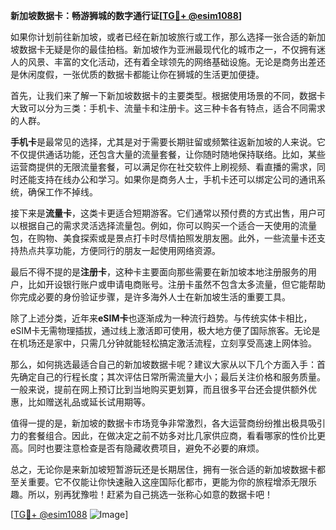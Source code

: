 **新加坡数据卡：畅游狮城的数字通行证[[TG💪+ @esim1088](https://t.me/s/esim1088)]**

如果你计划前往新加坡，或者已经在新加坡旅行或工作，那么选择一张合适的新加坡数据卡无疑是你的最佳拍档。新加坡作为亚洲最现代化的城市之一，不仅拥有迷人的风景、丰富的文化活动，还有着全球领先的网络基础设施。无论是商务出差还是休闲度假，一张优质的数据卡都能让你在狮城的生活更加便捷。

首先，让我们来了解一下新加坡数据卡的主要类型。根据使用场景的不同，数据卡大致可以分为三类：手机卡、流量卡和注册卡。这三种卡各有特点，适合不同需求的人群。

**手机卡**是最常见的选择，尤其是对于需要长期驻留或频繁往返新加坡的人来说。它不仅提供通话功能，还包含大量的流量套餐，让你随时随地保持联络。比如，某些运营商提供的无限流量套餐，可以满足你在社交软件上刷视频、看直播的需求，同时还能支持在线办公和学习。如果你是商务人士，手机卡还可以绑定公司的通讯系统，确保工作不掉线。

接下来是**流量卡**，这类卡更适合短期游客。它们通常以预付费的方式出售，用户可以根据自己的需求灵活选择流量包。例如，你可以购买一个适合一天使用的流量包，在购物、美食探索或是景点打卡时尽情拍照发朋友圈。此外，一些流量卡还支持热点共享功能，方便同行的朋友一起使用网络资源。

最后不得不提的是**注册卡**，这种卡主要面向那些需要在新加坡本地注册服务的用户，比如开设银行账户或申请电商账号。注册卡虽然不包含太多流量，但它能帮助你完成必要的身份验证步骤，是许多海外人士在新加坡生活的重要工具。

除了上述分类，近年来**eSIM卡**也逐渐成为一种流行趋势。与传统实体卡相比，eSIM卡无需物理插拔，通过线上激活即可使用，极大地方便了国际旅客。无论是在机场还是家中，只需几分钟就能轻松搞定激活流程，立刻享受高速上网体验。

那么，如何挑选最适合自己的新加坡数据卡呢？建议大家从以下几个方面入手：首先确定自己的行程长度；其次评估日常所需流量大小；最后关注价格和服务质量。一般来说，提前在网上预订比到当地购买更划算，而且很多平台还会提供额外优惠，比如赠送礼品或延长试用期等。

值得一提的是，新加坡的数据卡市场竞争非常激烈，各大运营商纷纷推出极具吸引力的套餐组合。因此，在做决定之前不妨多对比几家供应商，看看哪家的性价比更高。同时也要注意检查是否有隐藏收费项目，避免不必要的麻烦。

总之，无论你是来新加坡短暂游玩还是长期居住，拥有一张合适的新加坡数据卡都至关重要。它不仅能让你快速融入这座国际化都市，更能为你的旅程增添无限乐趣。所以，别再犹豫啦！赶紧为自己挑选一张称心如意的数据卡吧！

[[TG💪+ @esim1088](https://t.me/s/esim1088) ![Image](https://i.postimg.cc/4NQfJmqS/Snipaste-2025-05-13-00-14-12.png)]